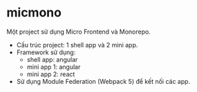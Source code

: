 # micmono
Một project sử dụng Micro Frontend và Monorepo.
- Cấu trúc project: 1 shell app và 2 mini app.
- Framework sử dụng:
  + shell app: angular
  + mini app 1: angular
  + mini app 2: react
- Sử dụng Module Federation (Webpack 5) để kết nối các app.
